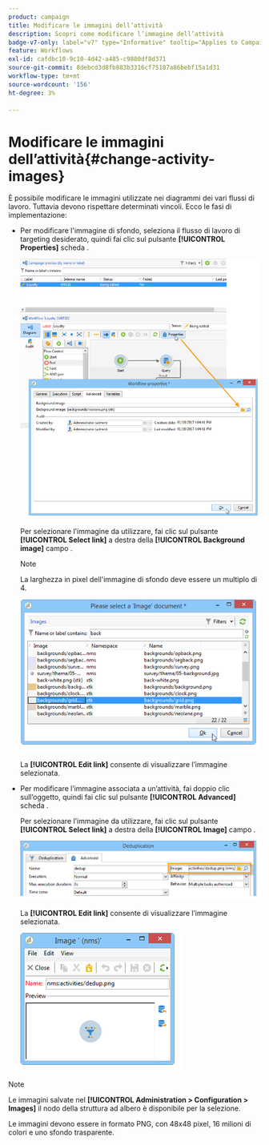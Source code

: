 ```yaml
---
product: campaign
title: Modificare le immagini dell’attività
description: Scopri come modificare l’immagine dell’attività
badge-v7-only: label="v7" type="Informative" tooltip="Applies to Campaign Classic v7 only"
feature: Workflows
exl-id: cafdbc10-9c10-4d42-a485-c9880df8d371
source-git-commit: 8debcd3d8fb883b3316cf75187a86bebf15a1d31
workflow-type: tm+mt
source-wordcount: '156'
ht-degree: 3%

---
```


# Modificare le immagini dell’attività{#change-activity-images}



È possibile modificare le immagini utilizzate nei diagrammi dei vari flussi di lavoro. Tuttavia devono rispettare determinati vincoli. Ecco le fasi di implementazione:

* Per modificare l&#39;immagine di sfondo, seleziona il flusso di lavoro di targeting desiderato, quindi fai clic sul pulsante **[!UICONTROL Properties]** scheda .

   ![](assets/s_user_segmentation_properties_tab.png)

   Per selezionare l’immagine da utilizzare, fai clic sul pulsante **[!UICONTROL Select link]** a destra della **[!UICONTROL Background image]** campo .

   >[!NOTE]
   >
   >La larghezza in pixel dell&#39;immagine di sfondo deve essere un multiplo di 4.

   ![](assets/s_user_segmentation_background_select.png)

   La **[!UICONTROL Edit link]** consente di visualizzare l’immagine selezionata.

* Per modificare l’immagine associata a un’attività, fai doppio clic sull’oggetto, quindi fai clic sul pulsante **[!UICONTROL Advanced]** scheda .

   Per selezionare l’immagine da utilizzare, fai clic sul pulsante **[!UICONTROL Select link]** a destra della **[!UICONTROL Image]** campo .

   ![](assets/s_user_segmentation_activity_image.png)

   La **[!UICONTROL Edit link]** consente di visualizzare l’immagine selezionata.

   ![](assets/s_user_segmentation_activity_image_select.png)

>[!NOTE]
>
>Le immagini salvate nel **[!UICONTROL Administration > Configuration > Images]** il nodo della struttura ad albero è disponibile per la selezione.
>  
>Le immagini devono essere in formato PNG, con 48x48 pixel, 16 milioni di colori e uno sfondo trasparente.
